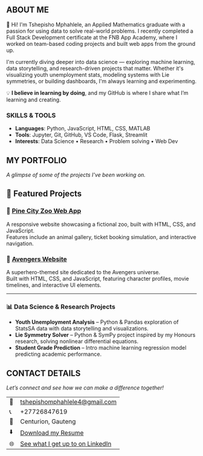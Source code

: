 <!--Section 1: Introduce your self-->
## ABOUT ME

👋 Hi! I'm Tshepisho Mphahlele, an Applied Mathematics graduate with a passion for using data to solve real-world problems. I recently completed a Full Stack Development certificate at the FNB App Academy, where I worked on team-based coding projects and built web apps from the ground up.

I'm currently diving deeper into data science — exploring machine learning, data storytelling, and research-driven projects that matter. Whether it's visualizing youth unemployment stats, modeling systems with Lie symmetries, or building dashboards, I'm always learning and experimenting. 

💡 **I believe in learning by doing**, and my GitHub is where I share what I’m learning and creating.

### SKILLS & TOOLS
- **Languages**: Python, JavaScript, HTML, CSS, MATLAB
- **Tools**: Jupyter, Git, GitHub, VS Code, Flask, Streamlit
- **Interests**: Data Science • Research • Problem solving • Web Dev


<!--Section 2: List 3-4 key projects-->
## MY PORTFOLIO 

*A glimpse of some of the projects I've been working on.*


## 📌 Featured Projects

### 🐾 [Pine City Zoo Web App](https://github.com/TshepieM/pinecity)
A responsive website showcasing a fictional zoo, built with HTML, CSS, and JavaScript.  
Features include an animal gallery, ticket booking simulation, and interactive navigation.

### 🦸 [Avengers Website](https://github.com/TshepieM/websites)
A superhero-themed site dedicated to the Avengers universe.  
Built with HTML, CSS, and JavaScript, featuring character profiles, movie timelines, and interactive UI elements.

---


### 📊 Data Science & Research Projects
- **Youth Unemployment Analysis** – Python & Pandas exploration of StatsSA data with data storytelling and visualizations.  
- **Lie Symmetry Solver** – Python & SymPy project inspired by my Honours research, solving nonlinear differential equations.  
- **Student Grade Prediction** – Intro machine learning regression model predicting academic performance.




## CONTACT DETAILS

*Let’s connect and see how we can make a difference together!*
<table>
  <tbody>
    <tr>
      <td>📧</td>
      <td><a href="mailto:tshepishomphahlele4@gmail.com">tshepishomphahlele4@gmail.com</a></td>
    </tr>
    <tr>
      <td>📞</td>
      <td>+27726847619</td>
    </tr>
    <tr>
      <td>📍</td>
      <td>Centurion, Gauteng</td>
    </tr>
    <tr>
      <td>⬇️</td>
      <td><a href="Tshepisho Mphahlele Resume.docx">Download my Resume</a></td>
    </tr>
    <tr>
      <td>🌐</td>
      <td><a href="https://www.linkedin.com/in/tshepisho-mphahlele-1a28a7354/">See what I get up to on LinkedIn</a></td>
    </tr>
  </tbody>
</table>

   



